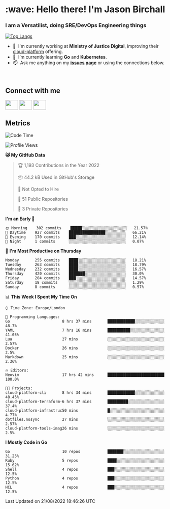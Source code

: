 <h1 align="left" id="jason-title">:wave: Hello there! I'm Jason Birchall</h1>
<h3 align="left">I am a Versatilist, doing SRE/DevOps Engineering things</h3>

[![Top Langs](https://github-readme-stats.vercel.app/api?username=jasonBirchall&show_icons=true&count_private=true&include_all_commits=true&theme=gruvbox)](https://github.com/anuraghazra/github-readme-stats)

- :office: &nbsp;I'm currently working at **Ministry of Justice Digital**, improving their [cloud-platform](https://github.com/ministryofjustice/cloud-platform) offering.
- :seedling: &nbsp;I’m currently learning **Go** and **Kubernetes**.
- :mailbox: &nbsp;Ask me anything on my **[issues page]** or using the connections below.


<br>

<h2>Connect with me</h2>
<p>
<a href="https://twitter.com/jsonBirchall" target="blank"><img align="center" src="https://cdn.jsdelivr.net/npm/simple-icons@3.0.1/icons/twitter.svg" alt="" height="30" width="40" /></a>
<a href="https://keybase.io/json0" target="blank"><img align="center" src="https://cdn.jsdelivr.net/npm/simple-icons@3.0.1/icons/keybase.svg" alt="" height="30" width="40" /></a>
<a href="https://www.reddit.com/user/kakorate" target="blank"><img align="center" src="https://cdn.jsdelivr.net/npm/simple-icons@3.0.1/icons/reddit.svg" alt="" height="30" width="40" /></a>
</p>

<h2>Metrics</h2>

<!--START_SECTION:waka-->
![Code Time](http://img.shields.io/badge/Code%20Time-704%20hrs%2039%20mins-blue)

![Profile Views](http://img.shields.io/badge/Profile%20Views-0-blue)

**🐱 My GitHub Data** 

> 🏆 1,193 Contributions in the Year 2022
 > 
> 📦 44.2 kB Used in GitHub's Storage 
 > 
> 🚫 Not Opted to Hire
 > 
> 📜 51 Public Repositories 
 > 
> 🔑 3 Private Repositories  
 > 
**I'm an Early 🐤** 

```text
🌞 Morning    302 commits    █████░░░░░░░░░░░░░░░░░░░░   21.57% 
🌆 Daytime    927 commits    ████████████████░░░░░░░░░   66.21% 
🌃 Evening    170 commits    ███░░░░░░░░░░░░░░░░░░░░░░   12.14% 
🌙 Night      1 commits      ░░░░░░░░░░░░░░░░░░░░░░░░░   0.07%

```
📅 **I'm Most Productive on Thursday** 

```text
Monday       255 commits    ████░░░░░░░░░░░░░░░░░░░░░   18.21% 
Tuesday      263 commits    ████░░░░░░░░░░░░░░░░░░░░░   18.79% 
Wednesday    232 commits    ████░░░░░░░░░░░░░░░░░░░░░   16.57% 
Thursday     420 commits    ███████░░░░░░░░░░░░░░░░░░   30.0% 
Friday       204 commits    ███░░░░░░░░░░░░░░░░░░░░░░   14.57% 
Saturday     18 commits     ░░░░░░░░░░░░░░░░░░░░░░░░░   1.29% 
Sunday       8 commits      ░░░░░░░░░░░░░░░░░░░░░░░░░   0.57%

```


📊 **This Week I Spent My Time On** 

```text
⌚︎ Time Zone: Europe/London

💬 Programming Languages: 
Go                       8 hrs 37 mins       ████████████░░░░░░░░░░░░░   48.7% 
YAML                     7 hrs 16 mins       ██████████░░░░░░░░░░░░░░░   41.05% 
Lua                      27 mins             ░░░░░░░░░░░░░░░░░░░░░░░░░   2.57% 
Docker                   26 mins             ░░░░░░░░░░░░░░░░░░░░░░░░░   2.5% 
Markdown                 25 mins             ░░░░░░░░░░░░░░░░░░░░░░░░░   2.36%

🔥 Editors: 
Neovim                   17 hrs 42 mins      █████████████████████████   100.0%

🐱‍💻 Projects: 
cloud-platform-cli       8 hrs 34 mins       ████████████░░░░░░░░░░░░░   48.45% 
cloud-platform-terraform-6 hrs 37 mins       █████████░░░░░░░░░░░░░░░░   37.4% 
cloud-platform-infrastruc50 mins             █░░░░░░░░░░░░░░░░░░░░░░░░   4.77% 
dotfiles.nosync          27 mins             ░░░░░░░░░░░░░░░░░░░░░░░░░   2.57% 
cloud-platform-tools-imag26 mins             ░░░░░░░░░░░░░░░░░░░░░░░░░   2.5%

```

**I Mostly Code in Go** 

```text
Go                       10 repos            ███████░░░░░░░░░░░░░░░░░░   31.25% 
Ruby                     5 repos             ████░░░░░░░░░░░░░░░░░░░░░   15.62% 
Shell                    4 repos             ███░░░░░░░░░░░░░░░░░░░░░░   12.5% 
Python                   4 repos             ███░░░░░░░░░░░░░░░░░░░░░░   12.5% 
HCL                      4 repos             ███░░░░░░░░░░░░░░░░░░░░░░   12.5%

```



 Last Updated on 21/08/2022 18:46:26 UTC
<!--END_SECTION:waka-->

<!-- links -->

[issues page]: https://github.com/jasonBirchall/jasonBirchall/issues "jasonBirchall/issues"
